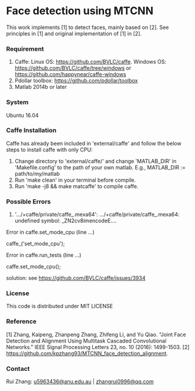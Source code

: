# Face detection using MTCNN
This work implements [1] to detect faces, mainly based on [2]. See principles in [1] and original implementation of [1] in [2]. 

### Requirement
1. Caffe: Linux OS: https://github.com/BVLC/caffe. Windows OS: https://github.com/BVLC/caffe/tree/windows or https://github.com/happynear/caffe-windows 
2. Pdollar toolbox: https://github.com/pdollar/toolbox
3. Matlab 2014b or later

### System
Ubuntu 16.04

### Caffe Installation
Caffe has already been included in 'external/caffe' and follow the below steps to install caffe with only CPU:
1. Change directory to 'external/caffe/' and change 'MATLAB_DIR' in 'Makefile.config' to the path of your own matlab. E.g., MATLAB_DIR := path/to/my/matlab
2. Run 'make clean' in your terminal before compile.
3. Run 'make -j8 && make matcaffe' to compile caffe.

### Possible Errors
1. '.../+caffe/private/caffe_.mexa64':
    .../+caffe/private/caffe_.mexa64: undefined symbol: _ZN2cv8imencodeE....
    
Error in caffe.set_mode_cpu (line ...)

caffe_('set_mode_cpu');

Error in caffe.run_tests (line ...)

caffe.set_mode_cpu();

solution: see https://github.com/BVLC/caffe/issues/3934

### License
This code is distributed under MIT LICENSE

### Reference
[1] Zhang, Kaipeng, Zhanpeng Zhang, Zhifeng Li, and Yu Qiao. "Joint Face Detection and Alignment Using Multitask Cascaded Convolutional Networks." IEEE Signal Processing Letters 23, no. 10 (2016): 1499-1503.
[2] https://github.com/kpzhang93/MTCNN_face_detection_alignment.

### Contact
Rui Zhang: u5963436@anu.edu.au | zhangrui0996@qq.com
